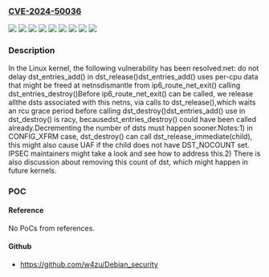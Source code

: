 ### [CVE-2024-50036](https://cve.mitre.org/cgi-bin/cvename.cgi?name=CVE-2024-50036)
![](https://img.shields.io/static/v1?label=Product&message=Linux&color=blue)
![](https://img.shields.io/static/v1?label=Version&message=&color=brightgreen)
![](https://img.shields.io/static/v1?label=Version&message=3.16%20&color=brightgreen)
![](https://img.shields.io/static/v1?label=Version&message=591b1e1bb40152e22cee757f493046a0ca946bf8%20&color=brightgreen)
![](https://img.shields.io/static/v1?label=Version&message=86e48c03d774e01ccd71ecba4fc4b5c2bc0b5b41%20&color=brightgreen)
![](https://img.shields.io/static/v1?label=Version&message=9a4fe697023dbe6c25caa1f8b2153af869a29bd2%20&color=brightgreen)
![](https://img.shields.io/static/v1?label=Version&message=df90819dafcd6b97fc665f63a15752a570e227a2%20&color=brightgreen)
![](https://img.shields.io/static/v1?label=Version&message=f88649721268999bdff09777847080a52004f691%20&color=brightgreen)
![](https://img.shields.io/static/v1?label=Vulnerability&message=n%2Fa&color=blue)

### Description

In the Linux kernel, the following vulnerability has been resolved:net: do not delay dst_entries_add() in dst_release()dst_entries_add() uses per-cpu data that might be freed at netnsdismantle from ip6_route_net_exit() calling dst_entries_destroy()Before ip6_route_net_exit() can be called, we release allthe dsts associated with this netns, via calls to dst_release(),which waits an rcu grace period before calling dst_destroy()dst_entries_add() use in dst_destroy() is racy, becausedst_entries_destroy() could have been called already.Decrementing the number of dsts must happen sooner.Notes:1) in CONFIG_XFRM case, dst_destroy() can call   dst_release_immediate(child), this might also cause UAF   if the child does not have DST_NOCOUNT set.   IPSEC maintainers might take a look and see how to address this.2) There is also discussion about removing this count of dst,   which might happen in future kernels.

### POC

#### Reference
No PoCs from references.

#### Github
- https://github.com/w4zu/Debian_security

